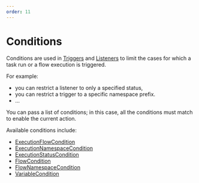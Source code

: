 ```yaml
---
order: 11
---
```

# Conditions

Conditions are used in [Triggers](../triggers) and [Listeners](../listeners) to limit the cases for which a task run or a flow execution is triggered.

For example: 
* you can restrict a listener to only a specified status,
* you can restrict a trigger to a specific namespace prefix. 
* ...

You can pass a list of conditions; in this case, all the conditions must match to enable the current action.

Available conditions include: 

- [ExecutionFlowCondition](/plugins/core/conditions/io.kestra.core.models.conditions.types.ExecutionFlowCondition.md)
- [ExecutionNamespaceCondition](/plugins/core/conditions/io.kestra.core.models.conditions.types.ExecutionNamespaceCondition.md)
- [ExecutionStatusCondition](/plugins/core/conditions/io.kestra.core.models.conditions.types.ExecutionStatusCondition.md)
- [FlowCondition](/plugins/core/conditions/io.kestra.core.models.conditions.types.FlowCondition.md)
- [FlowNamespaceCondition](/plugins/core/conditions/io.kestra.core.models.conditions.types.FlowNamespaceCondition.md)
- [VariableCondition](/plugins/core/conditions/io.kestra.core.models.conditions.types.VariableCondition.md)
